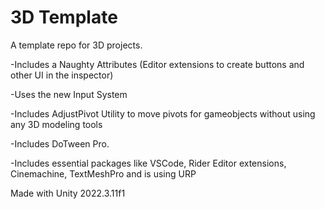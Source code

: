 # 3D Template
 A template repo for 3D projects.

-Includes a Naughty Attributes (Editor extensions to create buttons and other UI in the inspector)

-Uses the new Input System

-Includes AdjustPivot Utility to move pivots for gameobjects without using any 3D modeling tools

-Includes DoTween Pro.

-Includes essential packages like VSCode, Rider Editor extensions, Cinemachine, TextMeshPro and is using URP


Made with Unity 2022.3.11f1
